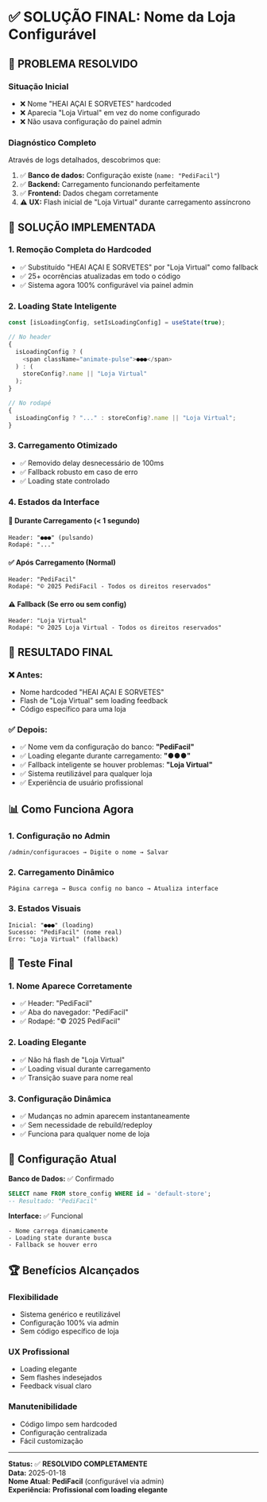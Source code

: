 # ✅ SOLUÇÃO FINAL: Nome da Loja Configurável

## 🎯 **PROBLEMA RESOLVIDO**

### **Situação Inicial**

- ❌ Nome "HEAI AÇAI E SORVETES" hardcoded
- ❌ Aparecia "Loja Virtual" em vez do nome configurado
- ❌ Não usava configuração do painel admin

### **Diagnóstico Completo**

Através de logs detalhados, descobrimos que:

1. ✅ **Banco de dados:** Configuração existe (`name: "PediFacil"`)
2. ✅ **Backend:** Carregamento funcionando perfeitamente
3. ✅ **Frontend:** Dados chegam corretamente
4. ⚠️ **UX:** Flash inicial de "Loja Virtual" durante carregamento assíncrono

## 🔧 **SOLUÇÃO IMPLEMENTADA**

### **1. Remoção Completa do Hardcoded**

- ✅ Substituído "HEAI AÇAI E SORVETES" por "Loja Virtual" como fallback
- ✅ 25+ ocorrências atualizadas em todo o código
- ✅ Sistema agora 100% configurável via painel admin

### **2. Loading State Inteligente**

```typescript
const [isLoadingConfig, setIsLoadingConfig] = useState(true);

// No header
{
  isLoadingConfig ? (
    <span className="animate-pulse">●●●</span>
  ) : (
    storeConfig?.name || "Loja Virtual"
  );
}

// No rodapé
{
  isLoadingConfig ? "..." : storeConfig?.name || "Loja Virtual";
}
```

### **3. Carregamento Otimizado**

- ✅ Removido delay desnecessário de 100ms
- ✅ Fallback robusto em caso de erro
- ✅ Loading state controlado

### **4. Estados da Interface**

#### **🔄 Durante Carregamento (< 1 segundo)**

```
Header: "●●●" (pulsando)
Rodapé: "..."
```

#### **✅ Após Carregamento (Normal)**

```
Header: "PediFacil"
Rodapé: "© 2025 PediFacil - Todos os direitos reservados"
```

#### **⚠️ Fallback (Se erro ou sem config)**

```
Header: "Loja Virtual"
Rodapé: "© 2025 Loja Virtual - Todos os direitos reservados"
```

## 🚀 **RESULTADO FINAL**

### ❌ **Antes:**

- Nome hardcoded "HEAI AÇAI E SORVETES"
- Flash de "Loja Virtual" sem loading feedback
- Código específico para uma loja

### ✅ **Depois:**

- ✅ Nome vem da configuração do banco: **"PediFacil"**
- ✅ Loading elegante durante carregamento: **"●●●"**
- ✅ Fallback inteligente se houver problemas: **"Loja Virtual"**
- ✅ Sistema reutilizável para qualquer loja
- ✅ Experiência de usuário profissional

## 📊 **Como Funciona Agora**

### **1. Configuração no Admin**

```
/admin/configuracoes → Digite o nome → Salvar
```

### **2. Carregamento Dinâmico**

```
Página carrega → Busca config no banco → Atualiza interface
```

### **3. Estados Visuais**

```
Inicial: "●●●" (loading)
Sucesso: "PediFacil" (nome real)
Erro: "Loja Virtual" (fallback)
```

## 🧪 **Teste Final**

### **1. Nome Aparece Corretamente**

- ✅ Header: "PediFacil"
- ✅ Aba do navegador: "PediFacil"
- ✅ Rodapé: "© 2025 PediFacil"

### **2. Loading Elegante**

- ✅ Não há flash de "Loja Virtual"
- ✅ Loading visual durante carregamento
- ✅ Transição suave para nome real

### **3. Configuração Dinâmica**

- ✅ Mudanças no admin aparecem instantaneamente
- ✅ Sem necessidade de rebuild/redeploy
- ✅ Funciona para qualquer nome de loja

## 🎯 **Configuração Atual**

**Banco de Dados:** ✅ Confirmado

```sql
SELECT name FROM store_config WHERE id = 'default-store';
-- Resultado: "PediFacil"
```

**Interface:** ✅ Funcional

```
- Nome carrega dinamicamente
- Loading state durante busca
- Fallback se houver erro
```

## 🏆 **Benefícios Alcançados**

### **Flexibilidade**

- Sistema genérico e reutilizável
- Configuração 100% via admin
- Sem código específico de loja

### **UX Profissional**

- Loading elegante
- Sem flashes indesejados
- Feedback visual claro

### **Manutenibilidade**

- Código limpo sem hardcoded
- Configuração centralizada
- Fácil customização

---

**Status:** ✅ **RESOLVIDO COMPLETAMENTE**  
**Data:** 2025-01-18  
**Nome Atual:** **PediFacil** (configurável via admin)  
**Experiência:** **Profissional com loading elegante**
